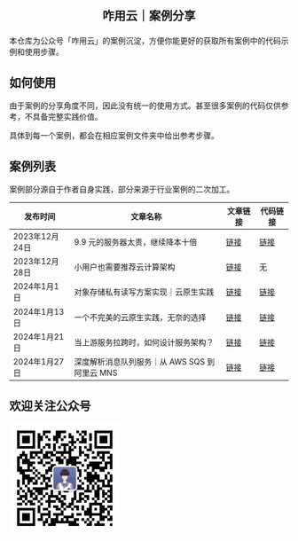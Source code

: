 <h2 align="center">

咋用云｜案例分享

</h2>

本仓库为公众号「咋用云」的案例沉淀，方便你能更好的获取所有案例中的代码示例和使用步骤。

## 如何使用

由于案例的分享角度不同，因此没有统一的使用方式。甚至很多案例的代码仅供参考，不具备完整实践价值。

具体到每一个案例，都会在相应案例文件夹中给出参考步骤。

## 案例列表

案例部分源自于作者自身实践，部分来源于行业案例的二次加工。

| 发布时间 | 文章名称 | 文章链接 | 代码链接 |
| --- | --- | --- | --- |
| 2023年12月24日 | 9.9 元的服务器太贵，继续降本十倍 | [链接](https://mp.weixin.qq.com/s/-P3AV3R6w_JZINONzu0mkA)   | [链接](./architecture/M001/)  |
| 2023年12月28日 | 小用户也需要推荐云计算架构 | [链接](https://mp.weixin.qq.com/s/Vj-FC9L4EUjvl6NBri4u5Q)   | 无 |
| 2024年1月1日 | 对象存储私有读写方案实现｜云原生实践 | [链接](https://mp.weixin.qq.com/s/u59tJvtJI9S1Z16NrpFXlA)   | [链接](./architecture/M002/) |
| 2024年1月13日 | 一个不完美的云原生实践，无奈的选择 | [链接](https://mp.weixin.qq.com/s/G-_1y-uAtd_PwF-X1zjhbQ)   | [链接](./architecture/M003/) |
| 2024年1月21日 | 当上游服务拉跨时，如何设计服务架构？ | [链接](https://mp.weixin.qq.com/s/wB1OCum0ehYWEQ-zrRZmUA)   | [链接](./architecture/M004/) |
| 2024年1月27日 | 深度解析消息队列服务｜从 AWS SQS 到阿里云 MNS | [链接](https://mp.weixin.qq.com/s/-cvD5F8fcge6DyiaEKhXWw)   | [链接](./architecture/M005/) |

## 欢迎关注公众号

<img width="200" src="./asset/qrcode.jpg"/>